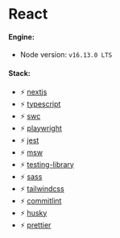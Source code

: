 # React

#### Engine:

-  Node version: `v16.13.0 LTS`

#### Stack:

-  :zap: [nextjs](https://nextjs.com/)
-  :zap: [typescript](https://www.typescriptlang.org/)
-  :zap: [swc](https://swc.rs/)
-  :zap: [playwright](https://playwright.dev/)
-  :zap: [jest](https://jestjs.io/)
-  :zap: [msw](https://mswjs.io/docs/)
-  :zap: [testing-library](https://testing-library.com/)
-  :zap: [sass](https://sass-lang.com/)
-  :zap: [tailwindcss](https://tailwindcss.com/)
-  :zap: [commitlint](https://commitlint.js.org/#/)
-  :zap: [husky](https://github.com/typicode/husky)
-  :zap: [prettier](https://prettier.io/)
